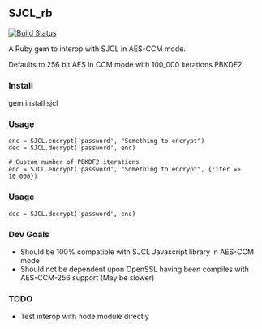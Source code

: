 ## SJCL_rb
[![Build Status](https://secure.travis-ci.org/mdp/sjcl_rb.png)](http://travis-ci.org/mdp/sjcl_rb)

A Ruby gem to interop with SJCL in AES-CCM mode.

Defaults to 256 bit AES in CCM mode with 100_000 iterations PBKDF2

### Install

gem install sjcl

### Usage

    enc = SJCL.encrypt('password', "Something to encrypt")
    dec = SJCL.decrypt('password', enc)

    # Custom number of PBKDF2 iterations
    enc = SJCL.encrypt('password', "Something to encrypt", {:iter => 10_000})

### Usage

    dec = SJCL.decrypt('password', enc)

### Dev Goals

- Should be 100% compatible with SJCL Javascript library in AES-CCM mode
- Should not be dependent upon OpenSSL having been compiles with AES-CCM-256 support (May be slower)

### TODO

- Test interop with node module directly
